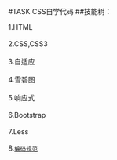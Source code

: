 #TASK CSS自学代码
##技能树：<br>

  1.HTML<br><br>
  2.CSS,CSS3<br><br>
  3.自适应<br><br>
  4.雪碧图<br><br>
  5.响应式<br><br>
  6.Bootstrap<br><br>
  7.Less<br><br>
  8.[`编码规范`](http://zoomzhao.github.io/code-guide/)<br><br>
